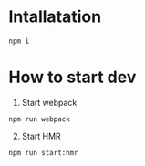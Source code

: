 # Intallatation

```
npm i
```

# How to start dev

1. Start webpack

```
npm run webpack
```

2. Start HMR

```
npm run start:hmr
```
